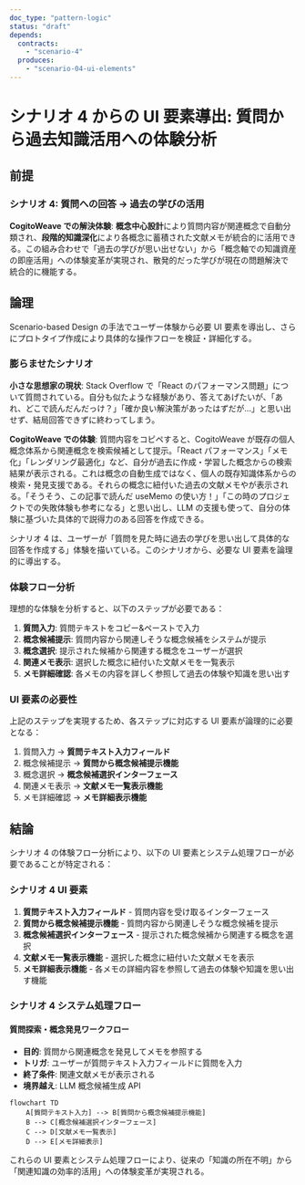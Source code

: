 ```yaml
---
doc_type: "pattern-logic"
status: "draft"
depends:
  contracts:
    - "scenario-4"
  produces:
    - "scenario-04-ui-elements"
---
```


# シナリオ 4 からの UI 要素導出: 質問から過去知識活用への体験分析

## 前提

### シナリオ 4: 質問への回答 → 過去の学びの活用

<!-- PREMISE_BEGIN: scenario-4 -->

**CogitoWeave での解決体験**: **概念中心設計**により質問内容が関連概念で自動分類され、**段階的知識深化**により各概念に蓄積された文献メモが統合的に活用できる。この組み合わせで「過去の学びが思い出せない」から「概念軸での知識資産の即座活用」への体験変革が実現され、散発的だった学びが現在の問題解決で統合的に機能する。

<!-- PREMISE_END: scenario-4 -->

## 論理

Scenario-based Design の手法でユーザー体験から必要 UI 要素を導出し、さらにプロトタイプ作成により具体的な操作フローを検証・詳細化する。

### 膨らませたシナリオ

**小さな思想家の現状**: Stack Overflow で「React のパフォーマンス問題」について質問されている。自分も似たような経験があり、答えてあげたいが、「あれ、どこで読んだんだっけ？」「確か良い解決策があったはずだが...」と思い出せず、結局回答できずに終わってしまう。

**CogitoWeave での体験**: 質問内容をコピペすると、CogitoWeave が既存の個人概念体系から関連概念を検索候補として提示。「React パフォーマンス」「メモ化」「レンダリング最適化」など、自分が過去に作成・学習した概念からの検索結果が表示される。これは概念の自動生成ではなく、個人の既存知識体系からの検索・発見支援である。それらの概念に紐付いた過去の文献メモやが表示される。「そうそう、この記事で読んだ useMemo の使い方！」「この時のプロジェクトでの失敗体験も参考になる」と思い出し、LLM の支援も使って、自分の体験に基づいた具体的で説得力のある回答を作成できる。

シナリオ 4 は、ユーザーが「質問を見た時に過去の学びを思い出して具体的な回答を作成する」体験を描いている。このシナリオから、必要な UI 要素を論理的に導出する。

### 体験フロー分析

理想的な体験を分析すると、以下のステップが必要である：

1. **質問入力**: 質問テキストをコピー&ペーストで入力
2. **概念候補提示**: 質問内容から関連しそうな概念候補をシステムが提示
3. **概念選択**: 提示された候補から関連する概念をユーザーが選択
4. **関連メモ表示**: 選択した概念に紐付いた文献メモを一覧表示
5. **メモ詳細確認**: 各メモの内容を詳しく参照して過去の体験や知識を思い出す

### UI 要素の必要性

上記のステップを実現するため、各ステップに対応する UI 要素が論理的に必要となる：

1. 質問入力 → **質問テキスト入力フィールド**
2. 概念候補提示 → **質問から概念候補提示機能**
3. 概念選択 → **概念候補選択インターフェース**
4. 関連メモ表示 → **文献メモ一覧表示機能**
5. メモ詳細確認 → **メモ詳細表示機能**

## 結論

シナリオ 4 の体験フロー分析により、以下の UI 要素とシステム処理フローが必要であることが特定される：

<!-- GLOBAL_CONCLUSION_BEGIN: scenario-04-ui-elements -->

### シナリオ 4 UI 要素

1. **質問テキスト入力フィールド** - 質問内容を受け取るインターフェース
2. **質問から概念候補提示機能** - 質問内容から関連しそうな概念候補を提示
3. **概念候補選択インターフェース** - 提示された概念候補から関連する概念を選択
4. **文献メモ一覧表示機能** - 選択した概念に紐付いた文献メモを表示
5. **メモ詳細表示機能** - 各メモの詳細内容を参照して過去の体験や知識を思い出す機能

### シナリオ 4 システム処理フロー

#### 質問探索・概念発見ワークフロー

- **目的**: 質問から関連概念を発見してメモを参照する
- **トリガ**: ユーザーが質問テキスト入力フィールドに質問を入力
- **終了条件**: 関連文献メモが表示される
- **境界越え**: LLM 概念候補生成 API

```mermaid
flowchart TD
    A[質問テキスト入力] --> B[質問から概念候補提示機能]
    B --> C[概念候補選択インターフェース]
    C --> D[文献メモ一覧表示]
    D --> E[メモ詳細表示]
```

<!-- GLOBAL_CONCLUSION_END: scenario-04-ui-elements -->

これらの UI 要素とシステム処理フローにより、従来の「知識の所在不明」から「関連知識の効率的活用」への体験変革が実現される。
